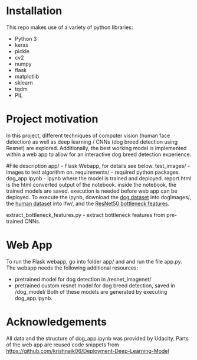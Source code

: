 # Installation
This repo makes use of a variety of python libraries: 
+ Python 3
+ keras
+ pickle
+ cv2
+ numpy
+ flask
+ matplotlib
+ sklearn
+ tqdm
+ PIL

# Project motivation
In this project, different techniques of computer vision (human face detection) as well as deep learning / CNNs (dog breed detection using Resnet) are explored. 
Additionally, the best working model is implemented within a web app to allow for an interactive dog breed detection experience.

#File description
app/ - Flask Webapp, for details see below. 
test_images/ - images to test algorithm on.
requirements/ - required python packages.
dog_app.ipynb - ipynb where the model is trained and deployed. report.html is the html converted output of the notebook. inside the notebook, the trained models are saved. execution is needed before web app can be deployed. To execute the ipynb, download the [dog dataset](https://s3-us-west-1.amazonaws.com/udacity-aind/dog-project/dogImages.zip) into dogImages/, the [human dataset](https://s3-us-west-1.amazonaws.com/udacity-aind/dog-project/lfw.zip) into lfw/, and the [ResNet50 bottleneck features](https://s3-us-west-1.amazonaws.com/udacity-aind/dog-project/DogResnet50Data.npz).

extract_bottleneck_features.py - extract bottleneck features from pre-trained CNNs.

# Web App
To run the Flask webapp, go into folder app/ and and run the file app.py. 
The webapp needs the following additional resources:
- pretrained model for dog detection in /resnet_imagenet/
- pretrained custom resnet model for dog breed detection, saved in /dog_model/
Both of these models are generated by executing dog_app.ipynb.


# Acknowledgements
All data and the structure of dog_app.ipynb was provided by Udacity. 
Parts of the web app are reused code snippets from https://github.com/krishnaik06/Deployment-Deep-Learning-Model